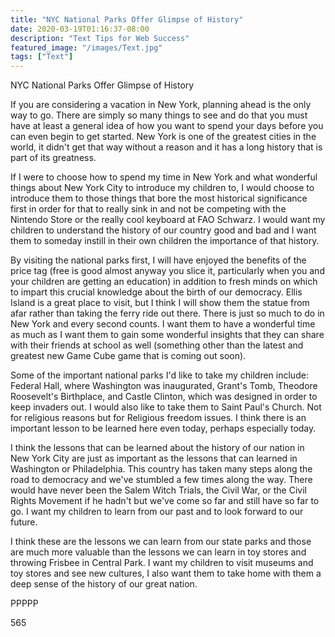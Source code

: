 ```yaml
---
title: "NYC National Parks Offer Glimpse of History"
date: 2020-03-19T01:16:37-08:00
description: "Text Tips for Web Success"
featured_image: "/images/Text.jpg"
tags: ["Text"]
---
```


NYC National Parks Offer Glimpse of History

If you are considering a vacation in New York, planning ahead is the only way to go. There are simply so many things to see and do that you must have at least a general idea of how you want to spend your days before you can even begin to get started. New York is one of the greatest cities in the world, it didn't get that way without a reason and it has a long history that is part of its greatness. 

If I were to choose how to spend my time in New York and what wonderful things about New York City to introduce my children to, I would choose to introduce them to those things that bore the most historical significance first in order for that to really sink in and not be competing with the Nintendo Store or the really cool keyboard at FAO Schwarz. I would want my children to understand the history of our country good and bad and I want them to someday instill in their own children the importance of that history. 

By visiting the national parks first, I will have enjoyed the benefits of the price tag (free is good almost anyway you slice it, particularly when you and your children are getting an education) in addition to fresh minds on which to impart this crucial knowledge about the birth of our democracy. Ellis Island is a great place to visit, but I think I will show them the statue from afar rather than taking the ferry ride out there. There is just so much to do in New York and every second counts. I want them to have a wonderful time as much as I want them to gain some wonderful insights that they can share with their friends at school as well (something other than the latest and greatest new Game Cube game that is coming out soon). 

Some of the important national parks I'd like to take my children include: Federal Hall, where Washington was inaugurated, Grant's Tomb, Theodore Roosevelt's Birthplace, and Castle Clinton, which was designed in order to keep invaders out. I would also like to take them to Saint Paul's Church. Not for religious reasons but for Religious freedom issues. I think there is an important lesson to be learned here even today, perhaps especially today.

I think the lessons that can be learned about the history of our nation in New York City are just as important as the lessons that can learned in Washington or Philadelphia. This country has taken many steps along the road to democracy and we've stumbled a few times along the way. There would have never been the Salem Witch Trials, the Civil War, or the Civil Rights Movement if he hadn't but we've come so far and still have so far to go. I want my children to learn from our past and to look forward to our future.

I think these are the lessons we can learn from our state parks and those are much more valuable than the lessons we can learn in toy stores and throwing Frisbee in Central Park. I want my children to visit museums and toy stores and see new cultures, I also want them to take home with them a deep sense of the history of our great nation.

PPPPP

565

